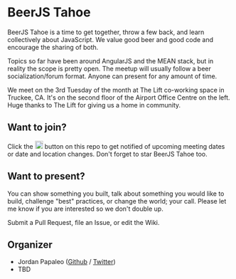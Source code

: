 BeerJS Tahoe
============

BeerJS Tahoe is a time to get together, throw a few back, and learn collectively about JavaScript. We value good beer and good code and encourage the sharing of both.

Topics so far have been around AngularJS and the MEAN stack, but in reality the scope is pretty open. The meetup will usually follow a beer socialization/forum format. Anyone can present for any amount of time.

We meet on the 3rd Tuesday of the month at The Lift co-working space in Truckee, CA. It's on the second floor of the Airport Office Centre on the left. Huge thanks to The Lift for giving us a home in community.


Want to join?
-------------

Click the <img src="http://beerjs.github.io/sf/assets/watch.png" height="18"> button on this repo to get notified of upcoming meeting dates or date and location changes.  Don't forget to star BeerJS Tahoe too.


Want to present?
-------------

You can show something you built, talk about something you would like to build, challenge "best" practices, or change the world; your call. Please let me know if you are interested so we don't double up.

Submit a Pull Request, file an Issue, or edit the Wiki.


Organizer
-------

* Jordan Papaleo ([Github](https://github.com/breck421) / [Twitter](https://twitter.com/jordanpapaleo))
* TBD
